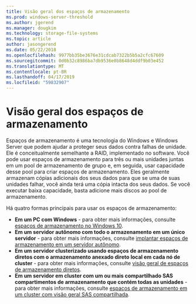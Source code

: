 ```yaml
---
title: Visão geral dos espaços de armazenamento
ms.prod: windows-server-threshold
ms.author: jgerend
ms.manager: dougkim
ms.technology: storage-file-systems
ms.topic: article
author: jasongerend
ms.date: 05/22/2018
ms.openlocfilehash: 9977bb35be3676e31cdcab7322b5b5a2cfc67609
ms.sourcegitcommit: 0d0b32c8986ba7db9536e0b8648d4ddf9b03e452
ms.translationtype: MT
ms.contentlocale: pt-BR
ms.lasthandoff: 04/17/2019
ms.locfileid: "59832907"
---
```

# <a name="storage-spaces-overview"></a>Visão geral dos espaços de armazenamento

Espaços de armazenamento é uma tecnologia do Windows e Windows Server que podem ajudar a proteger seus dados contra falhas de unidade. Ele é conceitualmente semelhante a RAID, implementado no software. Você pode usar espaços de armazenamento para três ou mais unidades juntas em um pool de armazenamento de grupo e, em seguida, usar capacidade desse pool para criar espaços de armazenamento. Eles geralmente armazenam cópias adicionais dos seus dados para que se uma de suas unidades falhar, você ainda terá uma cópia intacta dos seus dados. Se você executar baixa capacidade, basta adicione mais discos ao pool de armazenamento.

Há quatro formas principais para usar os espaços de armazenamento:

- **Em um PC com Windows** - para obter mais informações, consulte [espaços de armazenamento no Windows 10](http://windows.microsoft.com/en-us/windows-10/storage-spaces-windows-10).
- **Em um servidor autônomo com todo o armazenamento em um único servidor** - para obter mais informações, consulte [implantar espaços de armazenamento em um servidor autônomo](deploy-standalone-storage-spaces.md).
- **Em um servidor clusterizado usando espaços de armazenamento diretos com o armazenamento anexado direto local em cada nó de cluster** - para obter mais informações, consulte [visão geral de espaços de armazenamento diretos](storage-spaces-direct-overview.md).
- **Em um servidor em cluster com um ou mais compartilhado SAS compartimentos de armazenamento que contém todas as unidades** - para obter mais informações, consulte [espaços de armazenamento em um cluster com visão geral SAS compartilhada](https://docs.microsoft.com/previous-versions/windows/it-pro/windows-server-2012-R2-and-2012/hh831739(v%3dws.11)).

